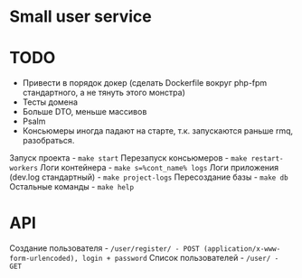 # Small user service

# TODO
* Привести в порядок докер (сделать Dockerfile вокруг php-fpm стандартного, а не тянуть этого монстра)
* Тесты домена
* Больше DTO, меньше массивов
* Psalm
* Консьюмеры иногда падают на старте, т.к. запускаются раньше rmq, разобраться.


Запуск проекта - `make start`
Перезапуск консьюмеров - `make restart-workers`
Логи контейнера - `make s=%cont_name% logs`
Логи приложения (dev.log стандартный) - `make project-logs`
Пересоздание базы - `make db`
Остальные команды - `make help`

# API
Создание пользователя - `/user/register/ - POST (application/x-www-form-urlencoded), login + password`
Список пользователей - `/user/ - GET`